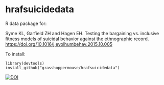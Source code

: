 # hrafsuicidedata
R data package for:

Syme KL, Garfield ZH and Hagen EH. Testing the bargaining vs. inclusive fitness models of suicidal behavior against the ethnographic record. https://doi.org/10.1016/j.evolhumbehav.2015.10.005

To install:

    library(devtools)
    install_github("grasshoppermouse/hrafsuicidedata")

[![DOI](https://zenodo.org/badge/doi/10.5281/zenodo.30983.svg)](https://doi.org/10.5281/zenodo.30983)
